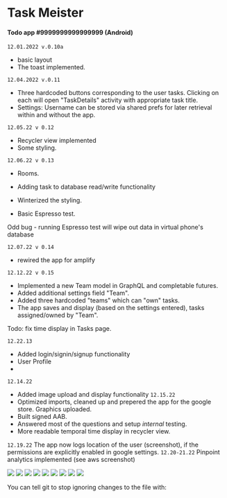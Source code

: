 # Task Meister

#### Todo app #9999999999999999 (Android)



```12.01.2022 v.0.10a ```
* basic layout
* The toast implemented.

```12.04.2022 v.0.11```
* Three hardcoded buttons corresponding to the user tasks. Clicking on each will open "TaskDetails" activity with appropriate task title.
* Settings: Username can be stored via shared prefs for later retrieval within and without the app.

```12.05.22 v 0.12```
* Recycler view implemented
* Some styling.

```12.06.22 v 0.13```
* Rooms.
*  Adding task to database read/write functionality

* Winterized the styling.
* Basic Espresso test.




Odd bug - running Espresso test will wipe out data in
virtual phone's database

```12.07.22 v 0.14```
* rewired the app for amplify

```12.12.22 v 0.15``` 
* Implemented a new Team model in GraphQL and completable futures.
* Added additional settings field "Team".
* Added three hardcoded "teams" which can "own" tasks.
* The app saves and display (based on the settings entered), tasks assigned/owned by "Team".

Todo: fix time display in Tasks page.

```12.22.13```
* Added login/signin/signup functionality
* User Profile
* 
```12.14.22```
* Added image upload and display functionality
  ```12.15.22```
* Optimized imports, cleaned up and prepered the app for the google store. Graphics uploaded.
* Built signed AAB.
* Answered most of the questions and setup _internal_ testing.
* More readable temporal time display in recycler view.

```12.19.22```
The app now logs location of the user (screenshot), if the permissions are explicitly enabled in google settings.
```12.20-21.22```
Pinpoint analytics implemented (see aws screenshot)

![](screenshots/Screenshot_20221212_165216.png)
![](screenshots/Screenshot_20221212_185217.png)
![](screenshots/login.png)
![](screenshots/signin.png)
![](screenshots/image.png)
![](screenshots/details.png)
![](screenshots/recycler.png)
![](screenshots/location.png)
![](scremenshots/AWS-analytics.png)






You can tell git to stop ignoring changes to the file with:
```git update-index --no-assume-unchanged path/to/file
```